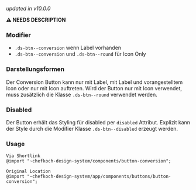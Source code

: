 *updated in v10.0.0*

__⚠️ NEEDS DESCRIPTION__

### Modifier
* `.ds-btn--conversion` wenn Label vorhanden
* `.ds-btn--conversion` und `.ds-btn--round` für Icon Only

### Darstellungsformen
Der Conversion Button kann nur mit Label, mit Label und vorangestelltem Icon oder nur mit Icon auftreten. Wird der Button nur mit Icon verwendet, muss zusätzlich die Klasse `.ds-btn--round` verwendet werden.

### Disabled
Der Button erhält das Styling für disabled per `disabled` Attribut. Explizit kann der Style durch die Modifier Klasse `.ds-btn--disabled` erzeugt werden.

### Usage  
    
    Via Shortlink 
    @import "~chefkoch-design-system/components/button-conversion";
    
    Original Location
    @import "~chefkoch-design-system/app/components/buttons/button-conversion";
